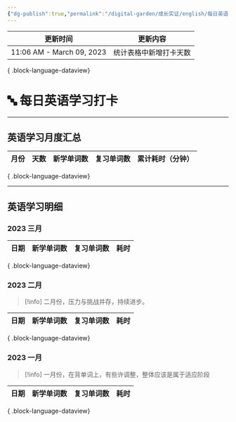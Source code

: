 ```yaml
---
{"dg-publish":true,"permalink":"/digital-garden/成长实证/english/每日英语学习打卡/"}
---
```



| 更新时间                      | 更新内容        |
| ------------------------- | ----------- |
| 11:06 AM - March 09, 2023 | 统计表格中新增打卡天数 |

{ .block-language-dataview}

# 🔤 每日英语学习打卡

---

## 英语学习月度汇总

| 月份 | 天数 | 新学单词数 | 复习单词数 | 累计耗时（分钟） |
| -- | -- | ----- | ----- | -------- |

{ .block-language-dataview}

---

## 英语学习明细

### 2023 三月

| 日期 | 新学单词数 | 复习单词数 | 耗时 |
| -- | ----- | ----- | -- |

{ .block-language-dataview}

### 2023 二月

> [!info] 二月份，压力与挑战并存，持续进步。

| 日期 | 新学单词数 | 复习单词数 | 耗时 |
| -- | ----- | ----- | -- |

{ .block-language-dataview}

### 2023 一月

> [!info] 一月份，在背单词上，有些许调整，整体应该是属于适应阶段

| 日期 | 新学单词数 | 复习单词数 | 耗时 |
| -- | ----- | ----- | -- |

{ .block-language-dataview}
